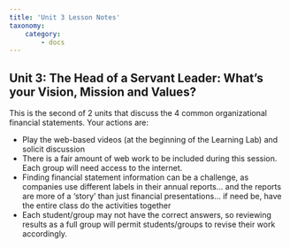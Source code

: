 ```yaml
---
title: 'Unit 3 Lesson Notes'
taxonomy:
    category:
        - docs
---
```


## Unit 3: The Head of a Servant Leader: What’s your Vision, Mission and Values?

This is the second of 2 units that discuss the 4 common organizational financial statements. Your actions are:

-	Play the web-based videos (at the beginning of the Learning Lab) and solicit discussion
- There is a fair amount of web work to be included during this session. Each group will need access to the internet.
- Finding financial statement information can be a challenge, as companies use different labels in their annual reports... and the reports are more of a ‘story’ than just financial presentations... if need be, have the entire class do the activities together
- Each student/group may not have the correct answers, so reviewing results as a full group will permit students/groups to revise their work accordingly.
